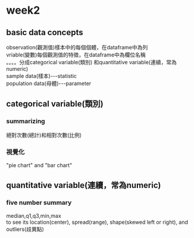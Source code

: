 # week2
## basic data concepts
observation(觀測值)樣本中的每個個體，在dataframe中為列<br />
vriable(變數)每個觀測值的特徵，在dataframe中為欄位名稱<br/>
。。。。分成categorical variable(類別) 和quantitative variable(連續，常為numeric)<br />
sample data(樣本)---statistic<br />
population data(母體)---parameter<br />

## categorical variable(類別)
### summarizing
絕對次數(總計)和相對次數(比例)
### 視覺化
"pie chart" and "bar chart"

## quantitative variable(連續，常為numeric)
### five number summary
median,q1,q3,min,max<br />
to see its location(center), spread(range), shape(skewed left or right), and outliers(歧異點)
